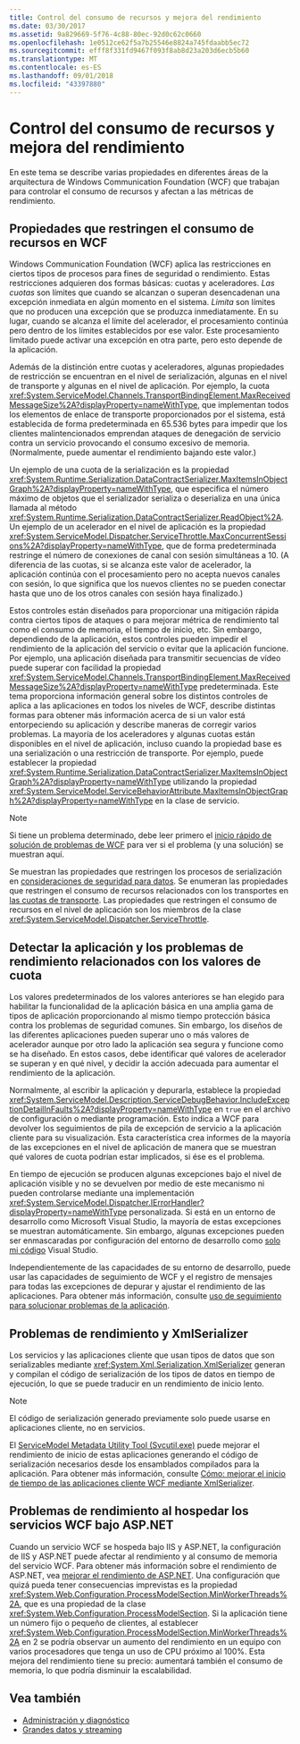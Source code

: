 ```yaml
---
title: Control del consumo de recursos y mejora del rendimiento
ms.date: 03/30/2017
ms.assetid: 9a829669-5f76-4c88-80ec-92d0c62c0660
ms.openlocfilehash: 1e0512ce62f5a7b25546e8824a745fdaabb5ec72
ms.sourcegitcommit: efff8f331fd9467f093f8ab8d23a203d6ecb5b60
ms.translationtype: MT
ms.contentlocale: es-ES
ms.lasthandoff: 09/01/2018
ms.locfileid: "43397880"
---
```

# <a name="controlling-resource-consumption-and-improving-performance"></a>Control del consumo de recursos y mejora del rendimiento
En este tema se describe varias propiedades en diferentes áreas de la arquitectura de Windows Communication Foundation (WCF) que trabajan para controlar el consumo de recursos y afectan a las métricas de rendimiento.

## <a name="properties-that-constrain-resource-consumption-in-wcf"></a>Propiedades que restringen el consumo de recursos en WCF
 Windows Communication Foundation (WCF) aplica las restricciones en ciertos tipos de procesos para fines de seguridad o rendimiento. Estas restricciones adquieren dos formas básicas: cuotas y aceleradores. *Las cuotas* son límites que cuando se alcanzan o superan desencadenan una excepción inmediata en algún momento en el sistema. *Limita* son límites que no producen una excepción que se produzca inmediatamente. En su lugar, cuando se alcanza el límite del acelerador, el procesamiento continúa pero dentro de los límites establecidos por ese valor. Este procesamiento limitado puede activar una excepción en otra parte, pero esto depende de la aplicación.

 Además de la distinción entre cuotas y aceleradores, algunas propiedades de restricción se encuentran en el nivel de serialización, algunas en el nivel de transporte y algunas en el nivel de aplicación. Por ejemplo, la cuota <xref:System.ServiceModel.Channels.TransportBindingElement.MaxReceivedMessageSize%2A?displayProperty=nameWithType>, que implementan todos los elementos de enlace de transporte proporcionados por el sistema, está establecida de forma predeterminada en 65.536 bytes para impedir que los clientes malintencionados emprendan ataques de denegación de servicio contra un servicio provocando el consumo excesivo de memoria. (Normalmente, puede aumentar el rendimiento bajando este valor.)

 Un ejemplo de una cuota de la serialización es la propiedad <xref:System.Runtime.Serialization.DataContractSerializer.MaxItemsInObjectGraph%2A?displayProperty=nameWithType>, que especifica el número máximo de objetos que el serializador serializa o deserializa en una única llamada al método <xref:System.Runtime.Serialization.DataContractSerializer.ReadObject%2A>. Un ejemplo de un acelerador en el nivel de aplicación es la propiedad <xref:System.ServiceModel.Dispatcher.ServiceThrottle.MaxConcurrentSessions%2A?displayProperty=nameWithType>, que de forma predeterminada restringe el número de conexiones de canal con sesión simultáneas a 10. (A diferencia de las cuotas, si se alcanza este valor de acelerador, la aplicación continúa con el procesamiento pero no acepta nuevos canales con sesión, lo que significa que los nuevos clientes no se pueden conectar hasta que uno de los otros canales con sesión haya finalizado.)

 Estos controles están diseñados para proporcionar una mitigación rápida contra ciertos tipos de ataques o para mejorar métrica de rendimiento tal como el consumo de memoria, el tiempo de inicio, etc. Sin embargo, dependiendo de la aplicación, estos controles pueden impedir el rendimiento de la aplicación del servicio o evitar que la aplicación funcione. Por ejemplo, una aplicación diseñada para transmitir secuencias de vídeo puede superar con facilidad la propiedad <xref:System.ServiceModel.Channels.TransportBindingElement.MaxReceivedMessageSize%2A?displayProperty=nameWithType> predeterminada. Este tema proporciona información general sobre los distintos controles de aplica a las aplicaciones en todos los niveles de WCF, describe distintas formas para obtener más información acerca de si un valor está entorpeciendo su aplicación y describe maneras de corregir varios problemas. La mayoría de los aceleradores y algunas cuotas están disponibles en el nivel de aplicación, incluso cuando la propiedad base es una serialización o una restricción de transporte. Por ejemplo, puede establecer la propiedad <xref:System.Runtime.Serialization.DataContractSerializer.MaxItemsInObjectGraph%2A?displayProperty=nameWithType> utilizando la propiedad <xref:System.ServiceModel.ServiceBehaviorAttribute.MaxItemsInObjectGraph%2A?displayProperty=nameWithType> en la clase de servicio.

> [!NOTE]
> Si tiene un problema determinado, debe leer primero el [inicio rápido de solución de problemas de WCF](../../../docs/framework/wcf/wcf-troubleshooting-quickstart.md) para ver si el problema (y una solución) se muestran aquí.

 Se muestran las propiedades que restringen los procesos de serialización en [consideraciones de seguridad para datos](../../../docs/framework/wcf/feature-details/security-considerations-for-data.md). Se enumeran las propiedades que restringen el consumo de recursos relacionados con los transportes en [las cuotas de transporte](../../../docs/framework/wcf/feature-details/transport-quotas.md). Las propiedades que restringen el consumo de recursos en el nivel de aplicación son los miembros de la clase <xref:System.ServiceModel.Dispatcher.ServiceThrottle>.

## <a name="detecting-application-and-performance-issues-related-to-quota-settings"></a>Detectar la aplicación y los problemas de rendimiento relacionados con los valores de cuota
 Los valores predeterminados de los valores anteriores se han elegido para habilitar la funcionalidad de la aplicación básica en una amplia gama de tipos de aplicación proporcionando al mismo tiempo protección básica contra los problemas de seguridad comunes. Sin embargo, los diseños de las diferentes aplicaciones pueden superar uno o más valores de acelerador aunque por otro lado la aplicación sea segura y funcione como se ha diseñado. En estos casos, debe identificar qué valores de acelerador se superan y en qué nivel, y decidir la acción adecuada para aumentar el rendimiento de la aplicación.

 Normalmente, al escribir la aplicación y depurarla, establece la propiedad <xref:System.ServiceModel.Description.ServiceDebugBehavior.IncludeExceptionDetailInFaults%2A?displayProperty=nameWithType> en `true` en el archivo de configuración o mediante programación. Esto indica a WCF para devolver los seguimientos de pila de excepción de servicio a la aplicación cliente para su visualización. Esta característica crea informes de la mayoría de las excepciones en el nivel de aplicación de manera que se muestran qué valores de cuota podrían estar implicados, si ése es el problema.

 En tiempo de ejecución se producen algunas excepciones bajo el nivel de aplicación visible y no se devuelven por medio de este mecanismo ni pueden controlarse mediante una implementación <xref:System.ServiceModel.Dispatcher.IErrorHandler?displayProperty=nameWithType> personalizada. Si está en un entorno de desarrollo como Microsoft Visual Studio, la mayoría de estas excepciones se muestran automáticamente. Sin embargo, algunas excepciones pueden ser enmascaradas por configuración del entorno de desarrollo como [solo mi código](/visualstudio/debugger/just-my-code) Visual Studio.

 Independientemente de las capacidades de su entorno de desarrollo, puede usar las capacidades de seguimiento de WCF y el registro de mensajes para todas las excepciones de depurar y ajustar el rendimiento de las aplicaciones. Para obtener más información, consulte [uso de seguimiento para solucionar problemas de la aplicación](../../../docs/framework/wcf/diagnostics/tracing/using-tracing-to-troubleshoot-your-application.md).

## <a name="performance-issues-and-xmlserializer"></a>Problemas de rendimiento y XmlSerializer
 Los servicios y las aplicaciones cliente que usan tipos de datos que son serializables mediante <xref:System.Xml.Serialization.XmlSerializer> generan y compilan el código de serialización de los tipos de datos en tiempo de ejecución, lo que se puede traducir en un rendimiento de inicio lento.

> [!NOTE]
> El código de serialización generado previamente solo puede usarse en aplicaciones cliente, no en servicios.

 El [ServiceModel Metadata Utility Tool (Svcutil.exe)](../../../docs/framework/wcf/servicemodel-metadata-utility-tool-svcutil-exe.md) puede mejorar el rendimiento de inicio de estas aplicaciones generando el código de serialización necesarios desde los ensamblados compilados para la aplicación. Para obtener más información, consulte [Cómo: mejorar el inicio de tiempo de las aplicaciones cliente WCF mediante XmlSerializer](../../../docs/framework/wcf/feature-details/startup-time-of-wcf-client-applications-using-the-xmlserializer.md).

## <a name="performance-issues-when-hosting-wcf-services-under-aspnet"></a>Problemas de rendimiento al hospedar los servicios WCF bajo ASP.NET
 Cuando un servicio WCF se hospeda bajo IIS y ASP.NET, la configuración de IIS y ASP.NET puede afectar al rendimiento y al consumo de memoria del servicio WCF.  Para obtener más información sobre el rendimiento de ASP.NET, vea [mejorar el rendimiento de ASP.NET](https://go.microsoft.com/fwlink/?LinkId=186462).  Una configuración que quizá pueda tener consecuencias imprevistas es la propiedad <xref:System.Web.Configuration.ProcessModelSection.MinWorkerThreads%2A>, que es una propiedad de la clase <xref:System.Web.Configuration.ProcessModelSection>. Si la aplicación tiene un número fijo o pequeño de clientes, al establecer <xref:System.Web.Configuration.ProcessModelSection.MinWorkerThreads%2A> en 2 se podría observar un aumento del rendimiento en un equipo con varios procesadores que tenga un uso de CPU próximo al 100%. Esta mejora del rendimiento tiene su precio: aumentará también el consumo de memoria, lo que podría disminuir la escalabilidad.

## <a name="see-also"></a>Vea también

- [Administración y diagnóstico](../../../docs/framework/wcf/diagnostics/index.md)
- [Grandes datos y streaming](../../../docs/framework/wcf/feature-details/large-data-and-streaming.md)
